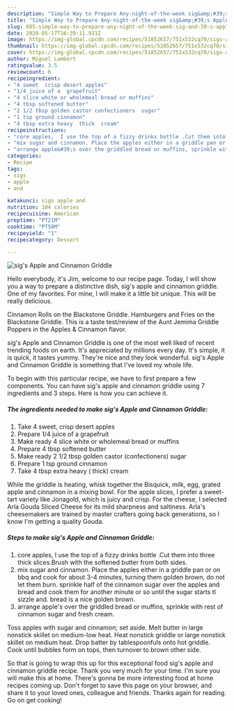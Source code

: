 ```yaml
---
description: "Simple Way to Prepare Any-night-of-the-week sig&amp;#39;s Apple and Cinnamon Griddle"
title: "Simple Way to Prepare Any-night-of-the-week sig&amp;#39;s Apple and Cinnamon Griddle"
slug: 605-simple-way-to-prepare-any-night-of-the-week-sig-and-39-s-apple-and-cinnamon-griddle
date: 2020-05-17T16:39:11.931Z
image: https://img-global.cpcdn.com/recipes/51852657/751x532cq70/sigs-apple-and-cinnamon-griddle-recipe-main-photo.jpg
thumbnail: https://img-global.cpcdn.com/recipes/51852657/751x532cq70/sigs-apple-and-cinnamon-griddle-recipe-main-photo.jpg
cover: https://img-global.cpcdn.com/recipes/51852657/751x532cq70/sigs-apple-and-cinnamon-griddle-recipe-main-photo.jpg
author: Miguel Lambert
ratingvalue: 3.5
reviewcount: 6
recipeingredient:
- "4 sweet  crisp desert apples"
- "1/4 juice of a  grapefruit"
- "4 slice white or wholemeal bread or muffins"
- "4 tbsp softened butter"
- "2 1/2 tbsp golden castor confectioners  sugar"
- "1 tsp ground cinnamon"
- "4 tbsp extra heavy  thick  cream"
recipeinstructions:
- "core apples,  I use the top of a fizzy drinks bottle .Cut them into three thick slices.Brush with the softened butter from both sides."
- "mix sugar and cinnamon. Place the apples either in a griddle pan or on bbq and cook for about 3-4 minutes, turning them golden brown, do not let them burn. sprinkle half of the cinnamon sugar over the apples and bread and cook them for another minute or so until the sugar starts tl sizzle and. bread is a nice golden brown."
- "arrange apple&#39;s over the griddled bread or muffins, sprinkle with rest of cinnamon sugar and fresh cream."
categories:
- Recipe
tags:
- sigs
- apple
- and

katakunci: sigs apple and 
nutrition: 104 calories
recipecuisine: American
preptime: "PT21M"
cooktime: "PT58M"
recipeyield: "1"
recipecategory: Dessert

---
```



![sig&#39;s Apple and Cinnamon Griddle](https://img-global.cpcdn.com/recipes/51852657/751x532cq70/sigs-apple-and-cinnamon-griddle-recipe-main-photo.jpg)

Hello everybody, it's Jim, welcome to our recipe page. Today, I will show you a way to prepare a distinctive dish, sig&#39;s apple and cinnamon griddle. One of my favorites. For mine, I will make it a little bit unique. This will be really delicious.

Cinnamon Rolls on the Blackstone Griddle. Hamburgers and Fries on the Blackstone Griddle. This is a taste test/review of the Aunt Jemima Griddle Poppers in the Apples &amp; Cinnamon flavor.

sig&#39;s Apple and Cinnamon Griddle is one of the most well liked of recent trending foods on earth. It's appreciated by millions every day. It's simple, it is quick, it tastes yummy. They're nice and they look wonderful. sig&#39;s Apple and Cinnamon Griddle is something that I've loved my whole life.


To begin with this particular recipe, we have to first prepare a few components. You can have sig&#39;s apple and cinnamon griddle using 7 ingredients and 3 steps. Here is how you can achieve it.

##### The ingredients needed to make sig&#39;s Apple and Cinnamon Griddle:

1. Take 4 sweet,  crisp desert apples
1. Prepare 1/4 juice of a  grapefruit
1. Make ready 4 slice white or wholemeal bread or muffins
1. Prepare 4 tbsp softened butter
1. Make ready 2 1/2 tbsp golden castor (confectioners)  sugar
1. Prepare 1 tsp ground cinnamon
1. Take 4 tbsp extra heavy ( thick)  cream


While the griddle is heating, whisk together the Bisquick, milk, egg, grated apple and cinnamon in a mixing bowl. For the apple slices, I prefer a sweet-tart variety like Jonagold, which is juicy and crisp. For the cheese, I selected Arla Gouda Sliced Cheese for its mild sharpness and saltiness. Arla&#39;s cheesemakers are trained by master crafters going back generations, so I know I&#39;m getting a quality Gouda. 

##### Steps to make sig&#39;s Apple and Cinnamon Griddle:

1. core apples,  I use the top of a fizzy drinks bottle .Cut them into three thick slices.Brush with the softened butter from both sides.
1. mix sugar and cinnamon. Place the apples either in a griddle pan or on bbq and cook for about 3-4 minutes, turning them golden brown, do not let them burn. sprinkle half of the cinnamon sugar over the apples and bread and cook them for another minute or so until the sugar starts tl sizzle and. bread is a nice golden brown.
1. arrange apple&#39;s over the griddled bread or muffins, sprinkle with rest of cinnamon sugar and fresh cream.


Toss apples with sugar and cinnamon; set aside. Melt butter in large nonstick skillet on medium-low heat. Heat nonstick griddle or large nonstick skillet on medium heat. Drop batter by tablespoonfuls onto hot griddle. Cook until bubbles form on tops, then turnover to brown other side. 

So that is going to wrap this up for this exceptional food sig&#39;s apple and cinnamon griddle recipe. Thank you very much for your time. I'm sure you will make this at home. There's gonna be more interesting food at home recipes coming up. Don't forget to save this page on your browser, and share it to your loved ones, colleague and friends. Thanks again for reading. Go on get cooking!
